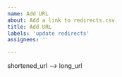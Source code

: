 ```yaml
---
name: Add URL
about: Add a link to redirects.csv
title: Add URL
labels: 'update redirects'
assignees: ''

---
```


shortened_url --> long_url
